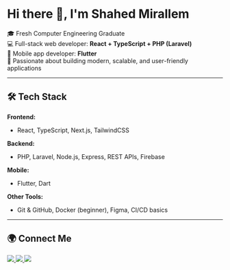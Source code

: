 # Hi there 👋, I'm Shahed Mirallem

🎓 Fresh Computer Engineering Graduate  
💻 Full-stack web developer: **React + TypeScript + PHP (Laravel)**  
📱 Mobile app developer: **Flutter**  
🚀 Passionate about building modern, scalable, and user-friendly applications  

---

## 🛠 Tech Stack

**Frontend:**  
- React, TypeScript, Next.js, TailwindCSS  

**Backend:**  
- PHP, Laravel, Node.js, Express, REST APIs, Firebase  

**Mobile:**  
- Flutter, Dart  

**Other Tools:**  
- Git & GitHub, Docker (beginner), Figma, CI/CD basics  


---


## 🌍 Connect Me

<a href="[https://www.linkedin.com/in/shahed-mirallem](https://www.linkedin.com/in/shahed-mirallem-325260357?utm_source=share&utm_campaign=share_via&utm_content=profile&utm_medium=ios_app)" target="_blank">
  <img src="https://img.icons8.com/color/48/000000/linkedin.png"/>
</a>
<a href=" https://github.com/shahed-mirallem" target="_blank">
  <img src="https://img.icons8.com/ios-glyphs/48/000000/github.png"/>
</a>
<a href="shahedmirallem@gmail.com">
  <img src="https://img.icons8.com/color/48/000000/gmail-new.png"/>
</a>
